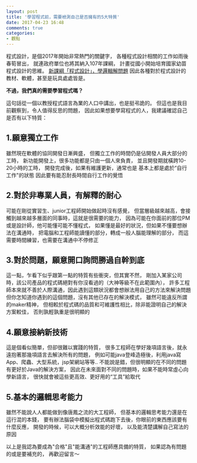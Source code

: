 ```yaml
---
layout: post
title: '學習程式前，需要檢測自己是否擁有的5大特質'
date: 2017-04-23 16:48
comments: true
categories:
- 觀點
---
```

程式設計，是個2017年開始非常熱門的關鍵字，
各種程式設計相關的工作如雨後春筍冒出，
就連政府單位也將其納入107年課綱，
計畫從國小開始培育國家幼苗程式設計的思維。
[新課綱「程式設計」，學邏輯解問題](http://epaper.naer.edu.tw/index.php?edm_no=134&content_no=2672)
因此各種對於程式設計的教材、軟體，甚至是玩具處處皆是。

**不過，我們真的需要學習程式嗎？**

這句話從一個以教授程式語言為業的人口中講出，也是挺弔詭的。
但這也是我目前觀察到，令人值得反思的問題，
因此如果想要學寫程式的人，我建議確認自己是否有以下特質：

## 1.願意獨立工作

雖然現在軟體的協同開發日漸興盛，
但獨立工作的時間仍是佔開發人員大部分的工時，
新功能開發上，很多功能都是只由一個人來負責，
並且開發期就橫跨10-20小時的工時，
開發完成後，如果有維護更新，通常也是
基本上都是處於“自行工作"的狀態
因此要有能忍耐長時間自行工作的覺悟

## 2.對於非專業人員，有解釋的耐心
可能在剛從實習生、junior工程師開始做起時沒有感覺，
但當層級越來越高，會接觸到越來越多層面的同事時，這就是很需要的能力，
因為可能在你面前的那位PM或是設計師，他可能懂可能不懂程式，
如果懂是最好的狀況，但如果不懂要想辦法在溝通時，
把電腦和工程師能讀懂的部分，轉成一般人腦能理解的部分，
而這需要時間練習，也需要在溝通中不停修正

## 3.對於問題，願意開口詢問勝過自幹到底
這一點，乍看下似乎跟第一點的特質有些衝突，但其實不然，
剛加入某家公司時，該公司產品的程式碼絕對有你沒看過的（大神等級不在此範圍內），
許多工程師本來就不善於人際溝通，因此遇到這類狀況都會想辦法用自己的方法來解決問題
但你怎知道你遇到的這個問題，沒有其他已存在的解決模式，
雖然可能違反所謂的maker精神，
但相較於程式碼的品質和可維護性相比，除非能證明自己的解決方案較佳，
否則孰輕孰重是很明顯的

## 4.願意接納新技術
這是個看似簡單，但卻很難以實踐的特質，
很多工程師在學好幾項語言後，就永遠抱著那幾項語言去解決所有的問題，
例如可能java登峰造極後，利用java寫App、爬蟲、大型系統，jsp架網站等等..
不能說是錯，但很明顯的在不同的問題有更好於Java的解決方案，
因此在未來面對不同的問題時，如果不能時常虛心向學新語言，
很快就會被這些更高效、更好用的“工具”給取代

## 5.基本的邏輯思考能力
雖然不能說人人都能做到像唐鳳之流的大工程師，
但基本的邏輯思考能力還是在這行混的本錢，
要有辦法腦袋中模擬出程式碼跑下去後，你眼前的東西應該要有什麼反應，
開發的時候，可以大概分析效能的好壞，
以及能清楚講解自己寫法的原因

以上是我認為要成為"合格"且"能溝通"的工程師應具備的特質，
如果認為有問題的或是要補充的，
再歡迎留言～













